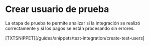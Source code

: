# Crear usuario de prueba

La etapa de prueba te permite analizar si la integración se realizó correctamente y si los pagos se están procesando sin errores.

[TXTSNIPPET][/guides/snippets/test-integration/create-test-users]